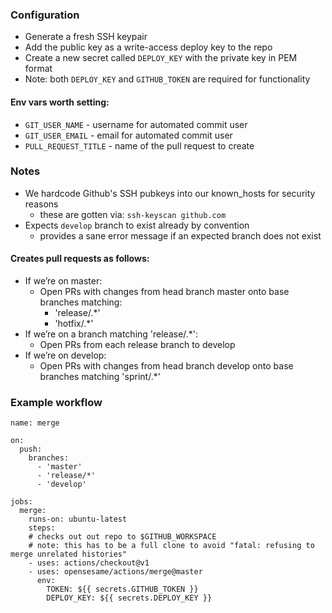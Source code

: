 ### Configuration

- Generate a fresh SSH keypair
- Add the public key as a write-access deploy key to the repo
- Create a new secret called `DEPLOY_KEY` with the private key in PEM format
- Note: both `DEPLOY_KEY` and `GITHUB_TOKEN` are required for functionality

#### Env vars worth setting:

- `GIT_USER_NAME` - username for automated commit user
- `GIT_USER_EMAIL` - email for automated commit user
- `PULL_REQUEST_TITLE` - name of the pull request to create

### Notes

- We hardcode Github's SSH pubkeys into our known_hosts for security reasons
    - these are gotten via: `ssh-keyscan github.com`
- Expects `develop` branch to exist already by convention
    - provides a sane error message if an expected branch does not exist

#### Creates pull requests as follows:

- If we’re on master:
    - Open PRs with changes from head branch master onto base branches matching:
        - 'release/.*'
        - 'hotfix/.*'
- If we’re on a branch matching 'release\/.*':
    - Open PRs from each release branch to develop
- If we’re on develop:
    - Open PRs with changes from head branch develop onto base branches matching 'sprint/.*'

### Example workflow

```
name: merge

on:
  push:
    branches:
      - 'master'
      - 'release/*'
      - 'develop'

jobs:
  merge:
    runs-on: ubuntu-latest
    steps:
    # checks out out repo to $GITHUB_WORKSPACE
    # note: this has to be a full clone to avoid "fatal: refusing to merge unrelated histories"
    - uses: actions/checkout@v1
    - uses: opensesame/actions/merge@master
      env:
        TOKEN: ${{ secrets.GITHUB_TOKEN }}
        DEPLOY_KEY: ${{ secrets.DEPLOY_KEY }}
```